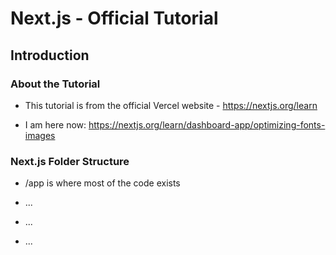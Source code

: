 # Next.js - Official Tutorial

## Introduction

### About the Tutorial

- This tutorial is from the official Vercel website - https://nextjs.org/learn

- I am here now: https://nextjs.org/learn/dashboard-app/optimizing-fonts-images

### Next.js Folder Structure

- /app is where most of the code exists

- ...

- ...

- ...
